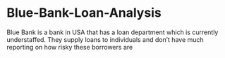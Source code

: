 # Blue-Bank-Loan-Analysis
Blue Bank is a bank in USA that has a loan department which is currently understaffed. They supply loans to individuals and don’t have much reporting on how risky these borrowers are
